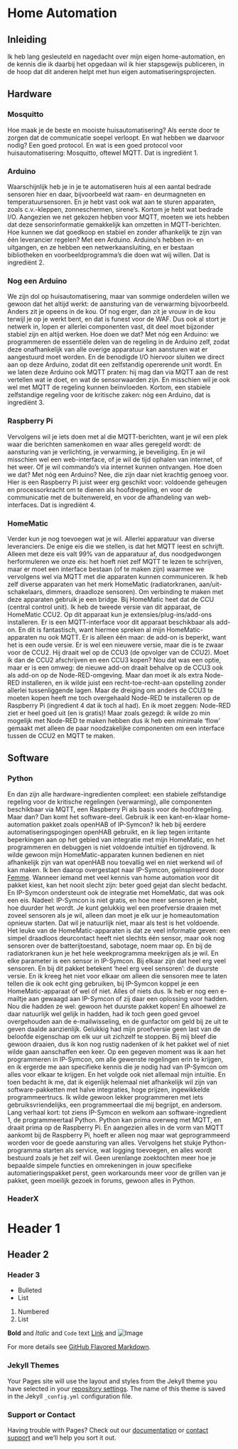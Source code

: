 # Home Automation

## Inleiding

Ik heb lang gesleuteld en nagedacht over mijn eigen home-automation, en de kennis die ik daarbij het opgedaan wil ik hier stapsgewijs publiceren, in de hoop dat dit anderen helpt met hun eigen automatiseringsprojecten.

## Hardware

### Mosquitto

Hoe maak je de beste en mooiste huisautomatisering? Als eerste door te zorgen dat de communicatie soepel verloopt. En wat hebben we daarvoor nodig? Een goed protocol. En wat is een goed protocol voor huisautomatisering: Mosquitto, oftewel MQTT. Dat is ingrediënt 1.

### Arduino

Waarschijnlijk heb je in je te automatiseren huis al een aantal bedrade sensoren hier en daar, bijvoorbeeld wat raam- en deurmagneten en temperatuursensoren. En je hebt vast ook wat aan te sturen apparaten, zoals c.v.-kleppen, zonneschermen, sirene’s. Kortom je hebt wat bedrade I/O. Aangezien we net gekozen hebben voor MQTT, moeten we iets hebben dat deze sensorinformatie gemakkelijk kan omzetten in MQTT-berichten. Hoe kunnen we dat goedkoop en stabiel en zonder afhankelijk te zijn van één leverancier regelen? Met een Arduino. Arduino’s hebben in- en uitgangen, en ze hebben een netwerkaansluiting, en er bestaan bibliotheken en voorbeeldprogramma’s die doen wat wij willen. Dat is ingrediënt 2.

### Nog een Arduino

We zijn dol op huisautomatisering, maar van sommige onderdelen willen we gewoon dat het altijd werkt: de aansturing van de verwarming bijvoorbeeld. Anders zit je opeens in de kou. Of nog erger, dan zit je vrouw in de kou terwijl je op je werkt bent, en dat is funest voor de WAF. Dus ook al stort je netwerk in, lopen er allerlei componenten vast, dit deel moet bijzonder stabiel zijn en altijd werken. Hoe doen we dat? Met nóg een Arduino: we programmeren de essentiële delen van de regeling in de Arduino zelf, zodat deze onafhankelijk van alle overige apparatuur kan aansturen wat er aangestuurd moet worden. En de benodigde I/O hiervoor sluiten we direct aan op deze Arduino, zodat dit een zelfstandig opererende unit wordt. En we laten deze Arduino ook MQTT praten: hij mag dan via MQTT aan de rest vertellen wat ie doet, en wat de sensorwaarden zijn. En misschien wil je ook wel met MQTT de regeling kunnen beïnvloeden. Kortom, een stabiele zelfstandige regeling voor de kritische zaken: nóg een Arduino, dat is ingrediënt 3.

### Raspberry Pi

Vervolgens wil je iets doen met al die MQTT-berichten, want je wil een plek waar die berichten samenkomen en waar alles geregeld wordt: de aansturing van je verlichting, je verwarming, je beveiliging. En je wil misschien wel een web-interface, of je wil de tijd ophalen van internet, of het weer. Of je wil commando’s via internet kunnen ontvangen. Hoe doen we dat? Met nóg een Arduino? Nee, die zijn daar niet krachtig genoeg voor. Hier is een Raspberry Pi juist weer erg geschikt voor: voldoende geheugen en processorkracht om te dienen als hoofdregeling, en voor de communicatie met de buitenwereld, en voor de afhandeling van web-interfaces. Dat is ingrediënt 4.

### HomeMatic

Verder kun je nog toevoegen wat je wil. Allerlei apparatuur van diverse leveranciers. De enige eis die we stellen, is dat het MQTT leest en schrijft. Alleen met deze eis valt 99% van de apparatuur af, dus noodgedwongen herformuleren we onze eis: het hoeft niet zelf MQTT te lezen te schrijven, maar er moet een interface bestaan (of te maken zijn) waarmee we vervolgens wel via MQTT met die apparaten kunnen communiceren. Ik heb zelf diverse apparaten van het merk HomeMatic (radiatorkranen, aan/uit-schakelaars, dimmers, draadloze sensoren). Om verbinding te maken met deze apparaten gebruik je een bridge. Bij HomeMatic heet dat de CCU (central control unit). Ik heb de tweede versie van dit apparaat, de HomeMatic CCU2. Op dit apparaat kun je extensies/plug-ins/add-ons installeren. Er is een MQTT-interface voor dit apparaat beschikbaar als add-on. En dit is fantastisch, want hiermee spreken al mijn HomeMatic-apparaten nu ook MQTT. Er is alleen één maar: de add-on is beperkt, want het is een oude versie. Er is wel een nieuwere versie, maar die is te zwaar voor de CCU2. Hij draait wel op de CCU3 (de opvolger van de CCU2). Moet ik dan de CCU2 afschrijven en een CCU3 kopen? Nou dat was een optie, maar er is een omweg: de nieuwe add-on draait behalve op de CCU3 ook als add-on op de Node-RED-omgeving. Maar dan moet ik als extra Node-RED installeren, en ik wilde juist een recht-toe-recht-aan opstelling zonder allerlei tussenliggende lagen. Maar de dreiging om anders de CCU3 te moeten kopen heeft me toch overgehaald Node-RED te installeren op de Raspberry Pi (ingredient 4 dat ik toch al had). En ik moet zeggen: Node-RED ziet er heel goed uit (en is gratis)! Maar zoals gezegd: ik wilde zo min mogelijk met Node-RED te maken hebben dus ik heb een minimale ‘flow’ gemaakt met alleen de paar noodzakelijke componenten om een interface tussen de CCU2 en MQTT te maken. 

## Software

### Python

En dan zijn alle hardware-ingredienten compleet: een stabiele zelfstandige regeling voor de kritische regelingen (verwarming), alle componenten beschikbaar via MQTT, een Raspberry Pi als basis voor de hoofdregeling.
Maar dan? Dan komt het software-deel. Gebruik ik een kant-en-klaar home-automation pakket zoals openHAB of IP-Symcon? Ik heb bij eerdere automatiseringspogingen openHAB gebruikt, en ik liep tegen irritante beperkingen aan op het gebied van integratie met mijn HomeMatic, en het programmeren en debuggen is niet voldoende intuïtief en tijdrovend. Ik wilde gewoon mijn HomeMatic-apparaten kunnen bedienen en niet afhankelijk zijn van wat openHAB nou toevallig wel en niet werkend wil of kan maken. Ik ben daarop overgestapt naar IP-Symcon, geïnspireerd door [Femme](url). Wanneer iemand met veel kennis van home automation voor dit pakket kiest, kan het nooit slecht zijn: beter goed gejat dan slecht bedacht. En IP-Symcon ondersteunt ook de integratie met HomeMatic, dat was ook een eis. Nadeel: IP-Symcon is niet gratis, en hoe meer sensoren je hebt, hoe duurder het wordt. Je kunt gelukkig wel een proefversie draaien met zoveel sensoren als je wil, alleen dan moet je elk uur je homeautomation opnieuw starten. Dat wil je natuurlijk niet, maar als test is het voldoende. Het leuke van de HomeMatic-apparaten is dat ze veel informatie geven: een simpel draadloos deurcontact heeft niet slechts één sensor, maar ook nog sensoren over de batterijtoestand, sabotage, noem maar op. En bij de radiatorkranen kun je het hele weekprogramma meekrijgen als je wil. En elke parameter is een sensor in IP-Symcon. Bij elkaar zijn dat heel erg veel sensoren. En bij dit pakket betekent ‘heel erg veel sensoren’: de duurste versie. En ik kreeg het niet voor elkaar om alleen díe sensoren mee te laten tellen die ik ook echt ging gebruiken, bij IP-Symcon koppel je een HomeMatic-apparaat óf wel óf niet. Alles of niets dus. Ik heb er nog een e-mailtje aan gewaagd aan IP-Symcon of zij daar een oplossing voor hadden. Nou die hadden ze wel: gewoon het duurste pakket kopen! En alhoewel ze daar natuurlijk wel gelijk in hadden, had ik toch geen goed gevoel overgehouden aan de e-mailwisseling, en de gunfactor om geld bij ze uit te geven daalde aanzienlijk. Gelukkig had mijn proefversie geen last van de beloofde eigenschap om elk uur uit zichzelf te stoppen. Bij mij bleef die gewoon draaien, dus ik kon nog rustig nadenken of ik het pakket wel of niet wilde gaan aanschaffen een keer. Op een gegeven moment was ik aan het programmeren in IP-Symcon, om alle gewenste regelingen erin te krijgen, en ik ergerde me aan specifieke kennis die je nodig had van IP-Symcon om alles voor elkaar te krijgen. En het volgde ook niet allemaal mijn intuïtie. En toen bedacht ik me, dat ik eigenlijk helemaal niet afhankelijk wil zijn van software-pakketten met halve integraties, hoge prijzen, ingewikkelde programmeertrucs. Ik wilde gewoon lekker programmeren met iets gebruiksvriendelijks, een programmeertaal die mij begrijpt, en andersom. Lang verhaal kort: tot ziens IP-Symcon en welkom aan software-ingredient 1, de programmeertaal Python. Python kan prima overweg met MQTT, en draait prima op de Raspberry Pi. En aangezien alles in de vorm van MQTT aankomt bij de Raspberry Pi, hoeft er alleen nog maar wat geprogrammeerd worden voor de goede aansturing van alles. Vervolgens het stukje Python-programma starten als service, wat logging toevoegen, en alles wordt bestuurd zoals je het zelf wil. Geen urenlange zoektochten meer hoe je bepaalde simpele functies en omrekeningen in jouw specifieke automatieringspakket perst, geen workarounds meer voor de grillen van je pakket, geen moeilijk gezoek in forums, gewoon alles in Python.

### HeaderX

# Header 1
## Header 2
### Header 3

- Bulleted
- List

1. Numbered
2. List

**Bold** and _Italic_ and `Code` text
[Link](url) and ![Image](src)

For more details see [GitHub Flavored Markdown](https://guides.github.com/features/mastering-markdown/).

### Jekyll Themes

Your Pages site will use the layout and styles from the Jekyll theme you have selected in your [repository settings](https://github.com/Manuel83/sample/settings). The name of this theme is saved in the Jekyll `_config.yml` configuration file.

### Support or Contact

Having trouble with Pages? Check out our [documentation](https://help.github.com/categories/github-pages-basics/) or [contact support](https://github.com/contact) and we’ll help you sort it out.
